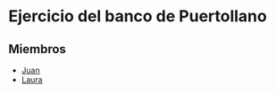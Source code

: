 # Ejercicio del banco de Puertollano

## Miembros

- [Juan](https://github.com/JNava10)
- [Laura](https://github.com/lmexe18)